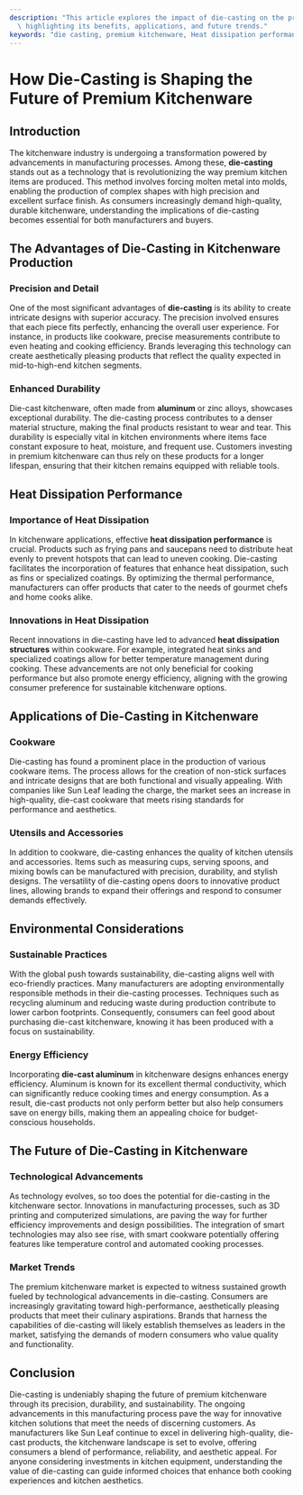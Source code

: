 ```yaml
---
description: "This article explores the impact of die-casting on the premium kitchenware industry,\
  \ highlighting its benefits, applications, and future trends."
keywords: "die casting, premium kitchenware, Heat dissipation performance, Die-cast aluminum"
---
```

# How Die-Casting is Shaping the Future of Premium Kitchenware

## Introduction

The kitchenware industry is undergoing a transformation powered by advancements in manufacturing processes. Among these, **die-casting** stands out as a technology that is revolutionizing the way premium kitchen items are produced. This method involves forcing molten metal into molds, enabling the production of complex shapes with high precision and excellent surface finish. As consumers increasingly demand high-quality, durable kitchenware, understanding the implications of die-casting becomes essential for both manufacturers and buyers.

## The Advantages of Die-Casting in Kitchenware Production

### Precision and Detail

One of the most significant advantages of **die-casting** is its ability to create intricate designs with superior accuracy. The precision involved ensures that each piece fits perfectly, enhancing the overall user experience. For instance, in products like cookware, precise measurements contribute to even heating and cooking efficiency. Brands leveraging this technology can create aesthetically pleasing products that reflect the quality expected in mid-to-high-end kitchen segments.

### Enhanced Durability

Die-cast kitchenware, often made from **aluminum** or zinc alloys, showcases exceptional durability. The die-casting process contributes to a denser material structure, making the final products resistant to wear and tear. This durability is especially vital in kitchen environments where items face constant exposure to heat, moisture, and frequent use. Customers investing in premium kitchenware can thus rely on these products for a longer lifespan, ensuring that their kitchen remains equipped with reliable tools.

## Heat Dissipation Performance

### Importance of Heat Dissipation

In kitchenware applications, effective **heat dissipation performance** is crucial. Products such as frying pans and saucepans need to distribute heat evenly to prevent hotspots that can lead to uneven cooking. Die-casting facilitates the incorporation of features that enhance heat dissipation, such as fins or specialized coatings. By optimizing the thermal performance, manufacturers can offer products that cater to the needs of gourmet chefs and home cooks alike.

### Innovations in Heat Dissipation

Recent innovations in die-casting have led to advanced **heat dissipation structures** within cookware. For example, integrated heat sinks and specialized coatings allow for better temperature management during cooking. These advancements are not only beneficial for cooking performance but also promote energy efficiency, aligning with the growing consumer preference for sustainable kitchenware options.

## Applications of Die-Casting in Kitchenware

### Cookware

Die-casting has found a prominent place in the production of various cookware items. The process allows for the creation of non-stick surfaces and intricate designs that are both functional and visually appealing. With companies like Sun Leaf leading the charge, the market sees an increase in high-quality, die-cast cookware that meets rising standards for performance and aesthetics.

### Utensils and Accessories

In addition to cookware, die-casting enhances the quality of kitchen utensils and accessories. Items such as measuring cups, serving spoons, and mixing bowls can be manufactured with precision, durability, and stylish designs. The versatility of die-casting opens doors to innovative product lines, allowing brands to expand their offerings and respond to consumer demands effectively.

## Environmental Considerations

### Sustainable Practices

With the global push towards sustainability, die-casting aligns well with eco-friendly practices. Many manufacturers are adopting environmentally responsible methods in their die-casting processes. Techniques such as recycling aluminum and reducing waste during production contribute to lower carbon footprints. Consequently, consumers can feel good about purchasing die-cast kitchenware, knowing it has been produced with a focus on sustainability.

### Energy Efficiency

Incorporating **die-cast aluminum** in kitchenware designs enhances energy efficiency. Aluminum is known for its excellent thermal conductivity, which can significantly reduce cooking times and energy consumption. As a result, die-cast products not only perform better but also help consumers save on energy bills, making them an appealing choice for budget-conscious households.

## The Future of Die-Casting in Kitchenware

### Technological Advancements

As technology evolves, so too does the potential for die-casting in the kitchenware sector. Innovations in manufacturing processes, such as 3D printing and computerized simulations, are paving the way for further efficiency improvements and design possibilities. The integration of smart technologies may also see rise, with smart cookware potentially offering features like temperature control and automated cooking processes.

### Market Trends

The premium kitchenware market is expected to witness sustained growth fueled by technological advancements in die-casting. Consumers are increasingly gravitating toward high-performance, aesthetically pleasing products that meet their culinary aspirations. Brands that harness the capabilities of die-casting will likely establish themselves as leaders in the market, satisfying the demands of modern consumers who value quality and functionality.

## Conclusion

Die-casting is undeniably shaping the future of premium kitchenware through its precision, durability, and sustainability. The ongoing advancements in this manufacturing process pave the way for innovative kitchen solutions that meet the needs of discerning customers. As manufacturers like Sun Leaf continue to excel in delivering high-quality, die-cast products, the kitchenware landscape is set to evolve, offering consumers a blend of performance, reliability, and aesthetic appeal. For anyone considering investments in kitchen equipment, understanding the value of die-casting can guide informed choices that enhance both cooking experiences and kitchen aesthetics.
